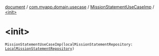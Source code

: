 [document](../../index.md) / [com.myapp.domain.usecase](../index.md) / [MissionStatementUseCaseImp](index.md) / [&lt;init&gt;](./-init-.md)

# &lt;init&gt;

`MissionStatementUseCaseImp(localMissionStatementRepository: `[`LocalMissionStatementRepository`](../../com.myapp.domain.repository/-local-mission-statement-repository/index.md)`)`